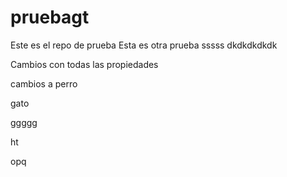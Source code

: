 # pruebagt
Este es el repo de prueba
Esta es otra prueba
sssss
dkdkdkdkdk

Cambios con todas las propiedades

cambios a
perro

gato

ggggg

ht

opq